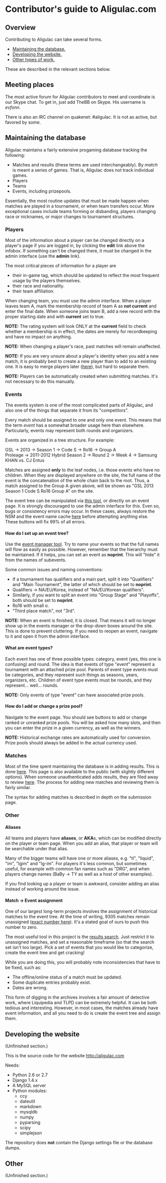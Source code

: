 # Contributor's guide to Aligulac.com

## Overview

Contributing to Aligulac can take several forms.

* [Maintaining the database.](#maintaining-the-database)
* [Developing the website.](#developing-the-website)
* [Other types of work.](#other)

These are described in the relevant sections below.

## Meeting places

The most active forum for Aligulac contributors to meet and coordinate is our
Skype chat. To get in, just add TheBB on Skype. His username is *evfonn*.

There is also an IRC channel on quakenet: #aligulac. It is not as active, but
favored by some.

## Maintaining the database

Aligulac maintains a fairly extensive progaming database tracking the following:

* Matches and results (these terms are used interchangeably). By *match* is
  meant a series of games. That is, Aligulac does not track individual games.
* Players
* Teams
* Events, including prizepools.

Essentially, the most routine updates that must be made happen when matches are
played in a tournament, or when team transfers occur. More exceptional cases
include teams forming or disbanding, players changing race or nicknames, or
major changes to tournament structures.

### Players

Most of the information about a player can be changed directly on a player's
page if you are logged in, by clicking the **edit** link above the infobox. If
something can't be changed there, it must be changed in the admin interface (use
the **admin** link).

The most critical pieces of information for a player are

* their in-game tag, which should be updated to reflect the most frequent usage
  by the players themselves.
* their race and nationality.
* their team affiliation.

When changing team, you must use the admin interface. When a player leaves team
A, mark the membership record of team A as **not current** and enter the final
date. When someone joins team B, add a new record with the proper starting date
and with **current** set to true. 

**NOTE:** The rating system will look ONLY at the **current** field to check
whether a membership is in effect, the dates are merely for recordkeeping and
have no impact on anything.

**NOTE:** When changing a player's race, past matches will remain unaffected.

**NOTE:** If you are very unsure about a player's identity when you add a new
match, it is probably best to create a new player than to add to an existing
one. It is easy to merge players later ([here](http://aligulac.com/add/misc/)),
but hard to separate them.

**NOTE:** Players can be automatically created when submitting matches. It's not
necessary to do this manually.

### Events

The events system is one of the most complicated parts of Aligulac, and also one
of the things that separate it from its "competitors".

Every match should be assigned to one and only one event. This means that the
term *event* has a somewhat broader usage here than elsewhere. Particularly,
events may represent both rounds and organizers.

Events are organized in a tree structure. For example:

GSL → 2013 → Season 1 → Code S → Ro16 → Group A  
Proleage → 2011-2012 Hybrid Season 2 → Round 2 → Week 4 → Samsung KHAN vs. CJ
Entus

Matches are assigned **only** to the leaf nodes, i.e. those events who have no
children. When they are displayed anywhere on the site, the full name of the
event is the concatenation of the whole chain back to the root. Thus, a match
assigned to the Group A given above, will be shown as "GSL 2013 Season 1 Code S
Ro16 Group A" on the site.

The event tree can be manipulated via 
[this tool](http://aligulac.com/add/events/), or directly on an event page. It
is strongly discouraged to use the admin interface for this. Even so, bugs or
consistency errors may occur. In these cases, always restore the NSM and the
event name cache [here](http://aligulac.com/add/misc/) before attempting
anything else. These buttons will fix 99% of all errors.

#### How do I set up an event tree?

Use the [event manager tool](http://aligulac.com/add/events/). Try to name your
events so that the full names will flow as easily as possible. However, remember
that the hierarchy must be maintained. If it helps, you can set an event as
**noprint**. This will "hide" it from the names of subevents.

Some common issues and naming conventions:

* If a tournament has qualifiers and a main part, split it into "Qualifiers" and
  "Main Tournament", the latter of which should be set to **noprint**.
* Qualifiers → NA/EU/Korea, instead of "NA/EU/Korean qualifiers".
* Similarly, if you want to split an event into "Group Stage" and "Playoffs",
  both should be set to **noprint**.
* Ro16 with small o.
* "Third place match", not "3rd".

**NOTE:** When an event is finished, it is closed. That means it will no longer
show up in the events manager or the drop-down boxes around the site. This is
done to prevent cluttering. If you need to reopen an event, navigate to it and
open it from the admin interface.

#### What are event types?

Each event has one of three possible types: category, event (yes, this one is
confusing) and round. The idea is that events of type "event" represent a
tournament with an attached prize pool. Parents of event type events must be
categories, and they represent such things as seasons, years, organizers, etc.
Children of event type events must be rounds, and they represent... well...
rounds.

**NOTE:** Only events of type "event" can have associated prize pools.

#### How do I add or change a prize pool?

Navigate to the event page. You should see buttons to add or change ranked or
unranked prize pools. You will be asked how many slots, and then you can enter
the prize in a given currency, as well as the winners.

**NOTE:** Historical exchange rates are automatically used for conversion. Prize
pools should always be added in the actual currency used.

### Matches

Most of the time spent maintaining the database is in adding results. This is
done [here](http://aligulac.com/add/). This page is also available to the public
(with slightly different options). When someone unauthenticated adds results,
they are filed away to review [here](http://aligulac.com/add/review/). The
process for adding new matches and reviewing them is fairly similar.

The syntax for adding matches is described in depth on the submission page.

### Other

#### Aliases

All teams and players have **aliases**, or **AKA**s, which can be modified
directly on the player or team page. When you add an alias, that player or team
will be searchable under that alias.

Many of the bigger teams will have one or more aliases, e.g. "tl", "liquid",
"im", "lgim" and "lg-im". For players it's less common, but sometimes useful,
for example with common fan names such as "DRG", and when players change names
(BaBy → TY as well as a host of other examples).

If you find looking up a player or team is awkward, consider adding an alias
instead of working around the issue.

#### Match → Event assignment

One of our largest long-term projects involves the assignment of historical
matches to the event tree. At the time of writing, 9305 matches remain
unassigned ([exact number here](http://aligulac.com/db/)). It's a stated goal of
ours to push this number to zero.

The most useful tool in this project is the 
[results search](http://aligulac.com/results/search/). Just restrict it to
unassigned matches, and set a reasonable timeframe (so that the search set isn't
too large). Pick a set of events that you would like to categorize, create the
event tree and get cracking!

While you are doing this, you will probably note inconsistencies that have to be
fixed, such as:

* The offline/online status of a match must be updated.
* Some duplicate entries probably exist.
* Dates are wrong.

This form of digging in the archives involves a fair amount of detective work,
where Liquipedia and TLPD can be extremely helpful. It can be both tedious and
interesting. However, in most cases, the matches already have event information,
and all you need to do is create the event tree and assign them.

## Developing the website

(Unfinished section.)

This is the source code for the website http://aligulac.com

Needs:

- Python 2.6 or 2.7
- Django 1.4.x
- A MySQL server
- Python modules:
    * ccy
    * dateutil
    * markdown
    * mysqldb
    * numpy
    * pyparsing
    * scipy
    * simplejson

The repository does **not** contain the Django settings file or the database dumps.

## Other

(Unfinished section.)
